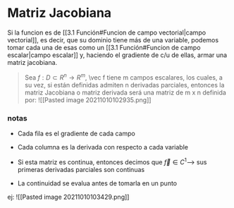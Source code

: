 # Matriz Jacobiana
Si la funcion es de [[3.1 Función#Funcion de campo vectorial|campo vectorial]], es decir, que su dominio tiene más de una variable, podemos tomar cada una de esas como un [[3.1 Función#Funcion de campo escalar|campo escalar]] y, haciendo el gradiente de c/u de ellas, armar una matriz jacobiana.
> Sea $f:D⊂R^n→R^m$, \vec f tiene m campos escalares, los cuales, a su vez, si están definidas admiten n derivadas parciales, entonces la matriz Jacobiana o matriz derivada será una matriz de m x n definida por:
> ![[Pasted image 20211010102935.png]]

### notas
- Cada fila es el gradiente de cada campo

- Cada columna es la derivada con respecto a cada variable

- Si esta matriz es continua, entonces decimos que $\vec f∈C^1$--> sus primeras derivadas parciales son continuas
- La continuidad se evalua antes de tomarla en un punto

ej: ![[Pasted image 20211010103429.png]]
